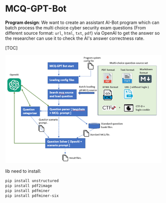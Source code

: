 # MCQ-GPT-Bot

**Program design**:  We want to create an assistant AI-Bot program which can batch process the multi choice cyber security exam questions (From different source format: `url`, `html`, `txt`, `pdf`) via OpenAI to get the answer so the researcher can use it to check the AI's answer correctness rate.

[TOC]



![](doc/img/workflow.png)

lib need to install:

```
pip install unstructured
pip install pdf2image
pip install pdfminer
pip install pdfminer-six
```

